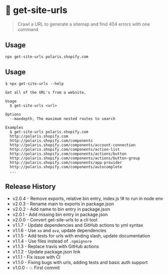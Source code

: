 # 🔗 get-site-urls

> Crawl a URL to generate a sitemap and find 404 errors with one command

## Usage

```shell
npx get-site-urls polaris.shopify.com
```

## Usage

```shell
$ npx get-site-urls --help

Get all of the URL's from a website.

Usage
  $ get-site-urls <url>

Options
  --maxdepth, The maximum nested routes to search

Examples
  $ get-site-urls polaris.shopify.com
  http://polaris.shopify.com
  http://polaris.shopify.com/components
  http://polaris.shopify.com/components/account-connection
  http://polaris.shopify.com/components/action-list
  http://polaris.shopify.com/components/actions/button
  http://polaris.shopify.com/components/actions/button-group
  http://polaris.shopify.com/components/app-provider
  http://polaris.shopify.com/components/autocomplete
  ...
```

## Release History

- v2.0.4 - Remove exports, relative bin entry, index.js !# to run in node env
- v2.0.3 - Rename main to exports in package.json
- v2.0.2 - Add name to bin entry in package.json
- v2.0.1 - Add missing bin entry in package.json
- v2.0.0 - Convert get-site-urls to a cli tool
- v1.1.7 - Update dependencies and GitHub actions to yml syntax
- v1.1.6 - Use `xo` and `ava`, update dependencies
- v1.1.5 - Add tests for urls with ending slash, update documentation
- v1.1.4 - Use files instead of `.npmignore`
- v1.1.3 - Replace travis with GitHub actions
- v1.1.2 - Update package.json link
- v1.1.1 - Fix issue with CI
- v1.1.0 - Fixing bugs with urls, adding tests and basic auth support
- v1.0.0 - 💥 First commit
